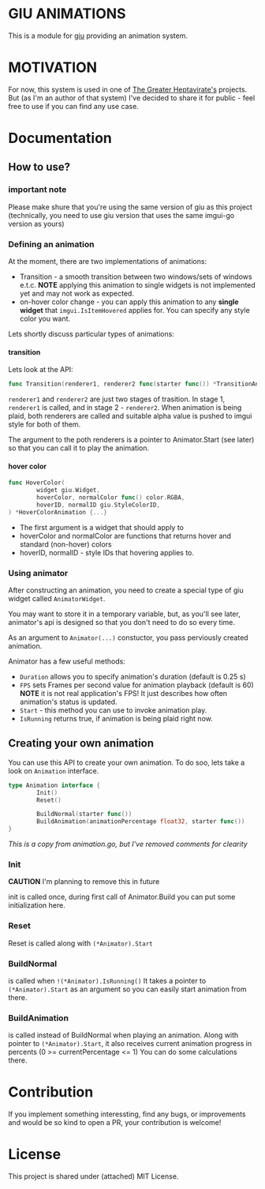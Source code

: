 # GIU ANIMATIONS

This is a module for [giu](https://github.com/AllenDang/giu) providing an
animation system.


# MOTIVATION

For now, this system is used in one of [The Greater Heptavirate's](https://github.com/TheGraterHeptavirate) projects.
But (as I'm an author of that system) I've decided to share it for public - feel free to use if you can find any use case.


# Documentation

## How to use?

### important note

Please make shure that you're using the same version of giu
as this project (technically, you need to use giu version
that uses the same imgui-go version as yours)

### Defining an animation

At the moment, there are two implementations of animations:
- Transition - a smooth transition between two windows/sets of windows e.t.c.
  **NOTE** applying this animation to single widgets is not implemented yet and may
  not work as expected.
- on-hover color change - you can apply this animation to any **single widget**
  that `imgui.IsItemHovered` applies for.
  You can specify any style color you want.

Lets shortly discuss particular types of animations:

#### transition

Lets look at the API:
```go
func Transition(renderer1, renderer2 func(starter func()) *TransitionAnimation {...}
```

`renderer1` and `renderer2` are just two stages of trasition.
In stage 1, `renderer1` is called, and in stage 2 - `renderer2`.
When animation is being plaid, both renderers are called and suitable
alpha value is pushed to imgui style for both of them.

The argument to the poth renderers is a pointer to Animator.Start (see later)
so that you can call it to play the animation.

#### hover color

```go
func HoverColor(
        widget giu.Widget,
        hoverColor, normalColor func() color.RGBA,
        hoverID, normalID giu.StyleColorID,
) *HoverColorAnimation {...}
```

- The first argument is a widget that should apply to
- hoverColor and normalColor are functions that returns hover and standard (non-hover) colors
- hoverID, normalID - style IDs that hovering applies to.

### Using animator

After constructing an animation, you need to create a special type of giu widget
called `AnimatorWidget`.

You may want to store it in a temporary variable, but, as you'll see later,
animator's api is designed so that you don't need to do so every time.

As an argument to `Animator(...)` constuctor, you pass perviously created animation.

Animator has a few useful methods:
- `Duration` allows you to specify animation's duration (default is 0.25 s)
- `FPS` sets Frames per second value for animation playback (default is 60)
   **NOTE** it is not real application's FPS! It just describes how often
   animation's status is updated.
- `Start` - this method you can use to invoke animation play.
- `IsRunning` returns true, if animation is being plaid right now.

## Creating your own animation

You can use this API to create your own animation.
To do soo, lets take a look on `Animation` interface.
```go
type Animation interface {
        Init()
        Reset()

        BuildNormal(starter func())
        BuildAnimation(animationPercentage float32, starter func())
}
```

_This is a copy from animation.go, but I've removed comments for clearity_

### Init

**CAUTION** I'm planning to remove this in future

init is called once, during first call of Animator.Build
you can put some initialization here.

### Reset

Reset is called along with `(*Animator).Start`

### BuildNormal

is called when `!(*Animator).IsRunning()`
It takes a pointer to `(*Animator).Start` as an argument
so you can easily start animation from there.

### BuildAnimation

is called instead of BuildNormal when playing an animation.
Along with pointer to `(*Animator).Start`, it also receives
current animation progress in percents (0 >= currentPercentage <= 1)
You can do some calculations there.

# Contribution

If you implement something interessting, find any bugs, or
improvements and would be so kind to open a PR,
your contribution is welcome!

# License

This project is shared under (attached) MIT License.
